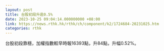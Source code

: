 ```yaml
---
layout: post
title: 台股初段升逾0.5%
date: 2023-10-25 09:04:14.000000000 +08:00
link: https://news.rthk.hk/rthk/ch/component/k2/1724684-20231025.htm
categories: rthk
---
```


台股初段靠穩，加權指數較早時報16393點，升84點，升幅0.52%。

